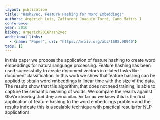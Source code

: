 ```yaml
---
layout: publication
title: "Hash2Vec, Feature Hashing for Word Embeddings"
authors: Argerich Luis, Zaffaroni Joaquín Torré, Cano Matías J
conference: 
year: 2016
bibkey: argerich2016hash2vec
additional_links:
  - {name: "Paper", url: "https://arxiv.org/abs/1608.08940"}
tags: []
---
```

In this paper we propose the application of feature hashing to create word
embeddings for natural language processing. Feature hashing has been used
successfully to create document vectors in related tasks like document
classification. In this work we show that feature hashing can be applied to
obtain word embeddings in linear time with the size of the data. The results
show that this algorithm, that does not need training, is able to capture the
semantic meaning of words. We compare the results against GloVe showing that
they are similar. As far as we know this is the first application of feature
hashing to the word embeddings problem and the results indicate this is a
scalable technique with practical results for NLP applications.
